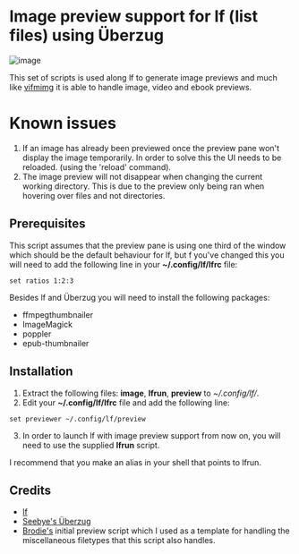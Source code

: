 # Image preview support for lf (list files) using Überzug

![image](https://raw.githubusercontent.com/cirala/lfimg/master/screenshot.png)

This set of scripts is used along lf to generate image previews and much like [vifmimg](https://github.com/cirala/vifmimg) it is able to handle image, video and ebook previews.


# Known issues
1. If an image has already been previewed once the preview pane won't display the image temporarily. In order to solve this the UI needs to be reloaded. (using the 'reload' command).
2. The image preview will not disappear when changing the current working directory. This is due to the preview only being ran when hovering over files and not directories.


## Prerequisites
This script assumes that the preview pane is using one third of the window which should be the default behaviour for lf, but f you've changed this you will need to add the following line in your **~/.config/lf/lfrc** file:
```
set ratios 1:2:3
```

Besides lf and Überzug you will need to install the following packages:

* ffmpegthumbnailer
* ImageMagick
* poppler
* epub-thumbnailer


## Installation
1. Extract the following files: **image**, **lfrun**, **preview** to *~/.config/lf/*.
2. Edit your **~/.config/lf/lfrc** file and add the following line:
```
set previewer ~/.config/lf/preview
```
3. In order to launch lf with image preview support from now on, you will need to use the supplied **lfrun** script.

I recommend that you make an alias in your shell that points to lfrun.


## Credits
* [lf](https://github.com/gokcehan/lf/)
* [Seebye's Überzug](https://github.com/seebye/ueberzug)
* [Brodie's](https://github.com/BrodieRobertson/) initial preview script which I used as a template for handling the miscellaneous filetypes that this script also handles.
